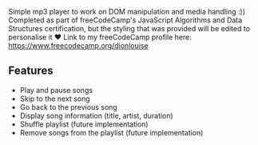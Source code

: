 Simple mp3 player to work on DOM manipulation and media handling :)) Completed as part of freeCodeCamp's JavaScript Algorithms and Data Structures certification, but the styling that was provided will be edited to personalise it ♥ Link to my freeCodeCamp profile here: https://www.freecodecamp.org/dionlouise

## Features
- Play and pause songs
- Skip to the next song
- Go back to the previous song
- Display song information (title, artist, duration)
- Shuffle playlist (future implementation)
- Remove songs from the playlist (future implementation)

